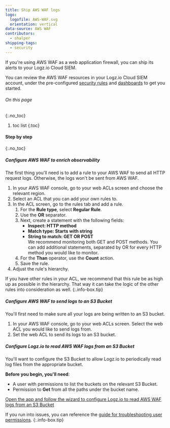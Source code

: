 ```yaml
---
title: Ship AWS WAF logs
logo:
  logofile: AWS-WAF.svg
  orientation: vertical
data-source: AWS WAF
contributors:
  - shalper
shipping-tags:
  - security
---
```


If you're using AWS WAF as a web application firewall, you can ship its alerts to your Logz.io Cloud SIEM.

You can review the AWS WAF resources in your Logz.io Cloud SIEM account, under the pre-configured [security rules](https://app.logz.io/#/dashboard/security/rules/rule-definitions?from=0&sortBy=updatedAt&sortOrder=DESC&search=falco) and [dashboards](https://app.logz.io/#/dashboard/security/research/dashboards?) to get you started.

###### On this page
{:.no_toc}

1. toc list
{:toc}

#### Step by step
{:.no_toc}


<div class="tasklist">

##### Configure AWS WAF to enrich observability

The first thing you'll need is to add a rule to your AWS WAF to send all HTTP request logs. Otherwise, the logs won't be sent from AWS WAF.

1. In your AWS WAF console, go to your web ACLs screen and choose the relevant region.
2. Select an ACL that you can add your own rules to.
3. In the ACL screen, go to the rules tab and add a rule.
    1. For the **Rule type**, select **Regular Rule**.
    2. Use the **OR** separator.
    3. Next, create a statement with the following fields:
        * **Inspect: HTTP method**
        * **Match type: Starts with string**
        * **String to match: GET OR POST**        
          We recommend monitoring both GET and POST methods. You can add additional statements, separated by OR for every HTTP method you would like to monitor.
    5. For the **Than** operator, use the **Count** action.
    6. Save the rule.
  4. Adjust the rule's hierarchy.

  If you have other rules in your ACL, we recommend that this rule be as high up as possible in the hierarchy. That way it can take the logic of the other rules into consideration as well.
  {:.info-box.tip}

##### Configure AWS WAF to send logs to an S3 Bucket

You'll first need to make sure all your logs are being written to an S3 bucket.

1. In your AWS WAF console, go to your web ACLs screen. Select the web ACL you would like to send logs from.
2. Set the web ACL to send its logs to an S3 bucket.

##### Configure Logz.io to read AWS WAF logs from an S3 Bucket

You'll want to configure the S3 Bucket to allow Logz.io to periodically read log files from the appropriate bucket.

**Before you begin, you'll need**: 

* A user with permissions to list the buckets on the relevant S3 Bucket. 
* Permission to **Get** from all the paths under the bucket name.

[Open the app and follow the wizard to configure Logz.io to read AWS WAF logs from an S3 Bucket](https://app.logz.io/#/dashboard/data-sources/S3-Bucket)

If you run into issues, you can reference the [guide for troubleshooting user permissions](https://support.logz.io/hc/en-us/articles/209486129-Troubleshooting-AWS-IAM-Configuration-for-retrieving-logs-from-a-S3-Bucket).
{:.info-box.tip}

